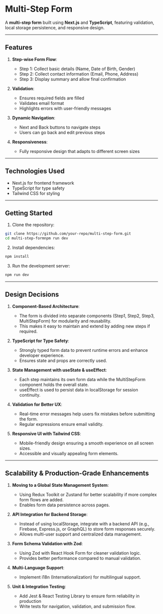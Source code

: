 # Multi-Step Form

A **multi-step form** built using **Next.js** and **TypeScript**, featuring validation, local storage persistence, and responsive design.

---

## Features

1. **Step-wise Form Flow**:
   - Step 1: Collect basic details (Name, Date of Birth, Gender)
   - Step 2: Collect contact information (Email, Phone, Address)
   - Step 3: Display summary and allow final confirmation

2. **Validation**:
   - Ensures required fields are filled
   - Validates email format
   - Highlights errors with user-friendly messages

3. **Dynamic Navigation**:
   - Next and Back buttons to navigate steps
   - Users can go back and edit previous steps

4. **Responsiveness**:
   - Fully responsive design that adapts to different screen sizes

---

## Technologies Used
  - Next.js for frontend framework
  - TypeScript for type safety
  - Tailwind CSS for styling

---

## Getting Started

1. Clone the repository:

```bash
git clone https://github.com/your-repo/multi-step-form.git
cd multi-step-formnpm run dev
```

2. Install dependencies:

```bash
npm install
```

3. Run the development server:

```bash
npm run dev
```

---

## Design Decisions

1. **Component-Based Architecture**:

   - The form is divided into separate components (Step1, Step2, Step3, MultiStepForm) for modularity and reusability.
   - This makes it easy to maintain and extend by adding new steps if required.

2. **TypeScript for Type Safety**:

    - Strongly typed form data to prevent runtime errors and enhance developer experience.
    - Ensures state and props are correctly used.

3. **State Management with useState & useEffect**:

    - Each step maintains its own form data while the MultiStepForm component holds the overall state.
    - useEffect is used to persist data in localStorage for session continuity.

4. **Validation for Better UX**:
    - Real-time error messages help users fix mistakes before submitting the form.
    - Regular expressions ensure email validity.

5. **Responsive UI with Tailwind CSS**:
    - Mobile-friendly design ensuring a smooth experience on all screen sizes.
    - Accessible and visually appealing form elements.

---

## Scalability & Production-Grade Enhancements

1. **Moving to a Global State Management System**:

   - Using Redux Toolkit or Zustand for better scalability if more complex form flows are added.
   - Enables form data persistence across pages.

2. **API Integration for Backend Storage**:

   - Instead of using localStorage, integrate with a backend API (e.g., Firebase, Express.js, or GraphQL) to store form responses securely.
   - Allows multi-user support and centralized data management.

3. **Form Schema Validation with Zod**:

   - Using Zod with React Hook Form for cleaner validation logic.
   - Provides better performance compared to manual validation.

4. **Multi-Language Support**:

   - Implement i18n (Internationalization) for multilingual support.

5. **Unit & Integration Testing**:

   - Add Jest & React Testing Library to ensure form reliability in production
   - Write tests for navigation, validation, and submission flow.
